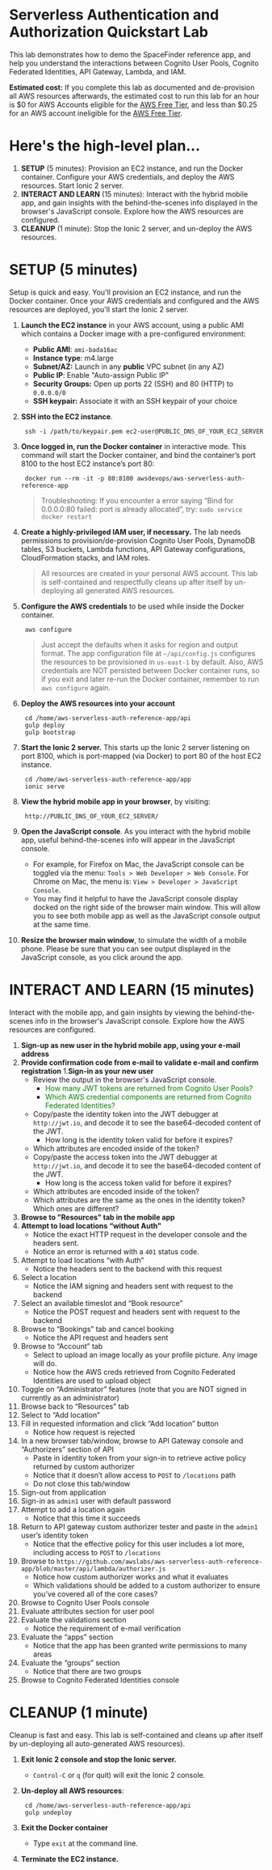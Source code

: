 # Serverless Authentication and Authorization Quickstart Lab

This lab demonstrates how to demo the SpaceFinder reference app, and help you understand the interactions between Cognito User Pools, Cognito Federated Identities, API Gateway, Lambda, and IAM.

**Estimated cost:** If you complete this lab as documented and de-provision all AWS resources afterwards, the estimated cost to run this lab for an hour is $0 for AWS Accounts eligible for the [AWS Free Tier](https://aws.amazon.com/free/), and less than $0.25 for an AWS account ineligible for the [AWS Free Tier](https://aws.amazon.com/free/).

# Here's the high-level plan...

1. **SETUP** (5 minutes): Provision an EC2 instance, and run the Docker container. Configure your AWS credentials, and deploy the AWS resources. Start Ionic 2 server.
1. **INTERACT AND LEARN** (15 minutes): Interact with the hybrid mobile app, and gain insights with the behind-the-scenes info displayed in the browser's JavaScript console. Explore how the AWS resources are configured.
1. **CLEANUP** (1 minute): Stop the Ionic 2 server, and un-deploy the AWS resources.


# SETUP (5 minutes)

Setup is quick and easy. You'll provision an EC2 instance, and run the Docker container. Once your AWS credentials and configured and the AWS resources are deployed, you'll start the Ionic 2 server.

1. **Launch the EC2 instance** in your AWS account, using a public AMI which contains a Docker image with a pre-configured environment:

	- **Public AMI**: `ami-bada16ac`
	- **Instance type**: m4.large
	- **Subnet/AZ:** Launch in any **public** VPC subnet (in any AZ)
	- **Public IP**: Enable "Auto-assign Public IP"
	- **Security Groups:** Open up ports 22 (SSH) and 80 (HTTP) to `0.0.0.0/0`
	- **SSH keypair:** Associate it with an SSH keypair of your choice
1. **SSH into the EC2 instance**.

		ssh -i /path/to/keypair.pem ec2-user@PUBLIC_DNS_OF_YOUR_EC2_SERVER

1. **Once logged in, run the Docker container** in interactive mode. This  command will start the Docker container, and bind the container’s port 8100 to the host EC2 instance’s port 80:

		docker run --rm -it -p 80:8100 awsdevops/aws-serverless-auth-reference-app

	> Troubleshooting: If you encounter a error saying “Bind for 0.0.0.0:80 failed: port is already allocated”, try: `sudo service docker restart`

1. **Create a highly-privileged IAM user, if necessary.** The lab needs permissions to provision/de-provision Cognito User Pools, DynamoDB tables, S3 buckets, Lambda functions, API Gateway configurations, CloudFormation stacks, and IAM roles.
	> All resources are created in your personal AWS account. This lab is self-contained and respectfully cleans up after itself by un-deploying all generated AWS resources.
1. **Configure the AWS credentials** to be used while inside the Docker container.

		aws configure

	> Just accept the defaults when it asks for region and output format. The app configuration file at `~/api/config.js` configures the resources to be provisioned in `us-east-1` by default. Also, AWS credentials are NOT persisted between Docker container runs, so if you exit and later re-run the Docker container, remember to run `aws configure` again.

1. **Deploy the AWS resources into your account**

		cd /home/aws-serverless-auth-reference-app/api
		gulp deploy
		gulp bootstrap

1. **Start the Ionic 2 server.** This starts up the Ionic 2 server listening on port 8100, which is port-mapped (via Docker) to port 80 of the host EC2 instance.

		cd /home/aws-serverless-auth-reference-app/app
		ionic serve
1. **View the hybrid mobile app in your browser**, by visiting:

		http://PUBLIC_DNS_OF_YOUR_EC2_SERVER/

1. **Open the JavaScript console**. As you interact with the hybrid mobile app, useful behind-the-scenes info will appear in the JavaScript console.

	* For example, for Firefox on Mac, the JavaScript console can be toggled via the menu: `Tools > Web Developer > Web Console`. For Chrome on Mac, the menu is: `View > Developer > JavaScript Console`.
	* You may find it helpful to have the JavaScript console display docked on the right side of the browser main window. This will allow you to see both mobile app as well as the JavaScript console output at the same time.

1. **Resize the browser main window**, to simulate the width of a mobile phone. Please be sure that you can see output displayed in the JavaScript console, as you click around the app.

# INTERACT AND LEARN (15 minutes)

Interact with the mobile app, and gain insights by viewing the behind-the-scenes info in the browser's JavaScript console. Explore how the AWS resources are configured.

1. **Sign-up as new user in the hybrid mobile app, using your e-mail address**
1. **Provide confirmation code from e-mail to validate e-mail and confirm registration**
1.**Sign-in as your new user**
	- Review the output in the browser's JavaScript console.
      - <span style='color:green'>How many JWT tokens are returned from Cognito User Pools?</span>
      - <span style='color:green'>Which AWS credential components are returned from Cognito Federated Identities?</span>
	- Copy/paste the identity token into the JWT debugger at `http://jwt.io`, and decode it to see the base64-decoded content of the JWT.
		- How long is the identity token valid for before it expires?
    - Which attributes are encoded inside of the token?
	- Copy/paste the access token into the JWT debugger at `http://jwt.io`, and decode it to see the base64-decoded content of the JWT.
		- How long is the access token valid for before it expires?
    - Which attributes are encoded inside of the token?
    - Which attributes are the same as the ones in the identity token? Which ones are different?
1. **Browse to "Resources" tab in the mobile app**
1. **Attempt to load locations “without Auth"**
	- Notice the exact HTTP request in the developer console and the headers sent.
	- Notice an error is returned with a `401` status code.
1.	Attempt to load locations “with Auth”
	- Notice the headers sent to the backend with this request
1.	Select a location
	- Notice the IAM signing and headers sent with request to the backend
1.	Select an available timeslot and “Book resource”
	- Notice the POST request and headers sent with request to the backend
1.	Browse to “Bookings” tab and cancel booking
	- Notice the API request and headers sent
1.	Browse to “Account” tab
	- Select to upload an image locally as your profile picture. Any image will do.
	- Notice how the AWS creds retrieved from Cognito Federated Identities are used to upload object
1.	Toggle on “Administrator” features (note that you are NOT signed in currently as an administrator)
1.	Browse back to “Resources” tab
1.	Select to “Add location”
1.	Fill in requested information and click “Add location” button
	- Notice how request is rejected
18.	In a new browser tab/window, browse to API Gateway console and “Authorizers” section of API
	- Paste in identity token from your sign-in to retrieve active policy returned by custom authorizer
	- Notice that it doesn’t allow access to `POST` to `/locations` path
	- Do not close this tab/window
1.	Sign-out from application
1.	Sign-in as `admin1` user with default password
1.	Attempt to add a location again
	- Notice that this time it succeeds
1.	Return to API gateway custom authorizer tester and paste in the `admin1` user’s identity token
	- Notice that the effective policy for this user includes a lot more, including access to `POST` to `/locations`
1. Browse to `https://github.com/awslabs/aws-serverless-auth-reference-app/blob/master/api/lambda/authorizer.js`
	- Notice how custom authorizer works and what it evaluates
	- Which validations should be added to a custom authorizer to ensure you’ve covered all of the core cases?
1. Browse to Cognito User Pools console
1. Evaluate attributes section for user pool
1. Evaluate the validations section
	- Notice the requirement of e-mail verification
1. Evaluate the “apps” section
	- Notice that the app has been granted write permissions to many areas
1. Evaluate the “groups” section
	- Notice that there are two groups
1. Browse to Cognito Federated Identities console

# CLEANUP (1 minute)

Cleanup is fast and easy. This lab is self-contained and cleans up after itself by un-deploying all auto-generated AWS resources).

1. **Exit Ionic 2 console and stop the Ionic server.**
	- `Control-C` or `q` (for quit) will exit the Ionic 2 console.

1. **Un-deploy all AWS resources**:

		cd /home/aws-serverless-auth-reference-app/api
	 	gulp undeploy

1. **Exit the Docker container**

	- Type `exit` at the command line.

1. **Terminate the EC2 instance.**
